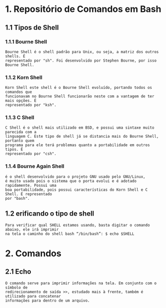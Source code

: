 # 1. Repositório de Comandos em Bash

## 1.1 Tipos de Shell

### 1.1.1 Bourne Shell
```
Bourne Shell é o shell padrão para Unix, ou seja, a matriz dos outros shells. É
representado por "sh". Foi desenvolvido por Stephen Bourne, por isso Bourne Shell.
```
### 1.1.2 Korn Shell
```
Korn Shell este shell é o Bourne Shell evoluído, portando todos os comandos que
funcionavam no Bourne Shell funcionarão neste com a vantagem de ter mais opções. É
representado por "ksh".
```
### 1.1.3 C Shell
```
C Shell é o shell mais utilizado em BSD, e possui uma sintaxe muito parecida com a
linguagem C. Este tipo de shell já se distancia mais do Bourne Shell, portanto quem
programa para ele terá problemas quanto a portabilidade em outros tipos. É
representado por "csh".
```
### 1.1.4 Bourne Again Shell
```
é o shell desenvolvido para o projeto GNU usado pelo GNU/Linux,
é muito usado pois o sistema que o porta evolui e é adotado rapidamente. Possui uma
boa portabilidade, pois possui características do Korn Shell e C Shell. É representado
por "bash". 
```
## 1.2 erificando o tipo de shell
```
Para verificar qual SHELL estamos usando, basta digitar o comando abaixo, ele irá imprimir
na tela o caminho do shell bash “/bin/bash”: $ echo $SHELL
```

# 2. Comandos

## 2.1 Echo
```
O comando serve para imprimir informações na tela. Em conjunto com o símbolo de
redirecionamento de saída >>, estudado mais à frente, também é utilizado para concatenar
informações para dentro de um arquivo. 